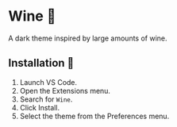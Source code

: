 # Wine 🍷
A dark theme inspired by large amounts of wine.

## Installation 🍇
1. Launch VS Code.
2. Open the Extensions menu.
3. Search for `Wine`.
4. Click Install.
5. Select the theme from the Preferences menu.
